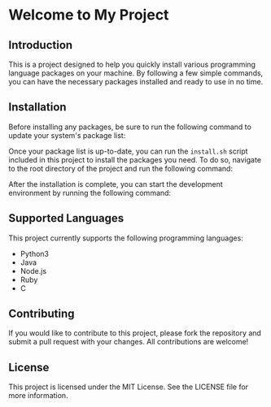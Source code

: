 # Welcome to My Project

## Introduction

This is a project designed to help you quickly install various programming language packages on your machine. By following a few simple commands, you can have the necessary packages installed and ready to use in no time.

## Installation

Before installing any packages, be sure to run the following command to update your system's package list:

Once your package list is up-to-date, you can run the `install.sh` script included in this project to install the packages you need. To do so, navigate to the root directory of the project and run the following command:

After the installation is complete, you can start the development environment by running the following command:


## Supported Languages

This project currently supports the following programming languages:

- Python3
- Java
- Node.js
- Ruby
- C

## Contributing

If you would like to contribute to this project, please fork the repository and submit a pull request with your changes. All contributions are welcome!

## License

This project is licensed under the MIT License. See the LICENSE file for more information.
